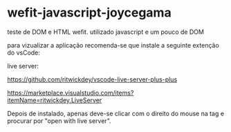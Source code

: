 # wefit-javascript-joycegama

teste de DOM e HTML wefit.
utilizado javascript e um pouco de DOM

para vizualizar a aplicação recomenda-se que instale a seguinte extenção do vsCode:

live server:

https://github.com/ritwickdey/vscode-live-server-plus-plus

https://marketplace.visualstudio.com/items?itemName=ritwickdey.LiveServer

Depois de instalado, apenas deve-se clicar com o direito do mouse na tag <html> e procurar por "open with live server".


